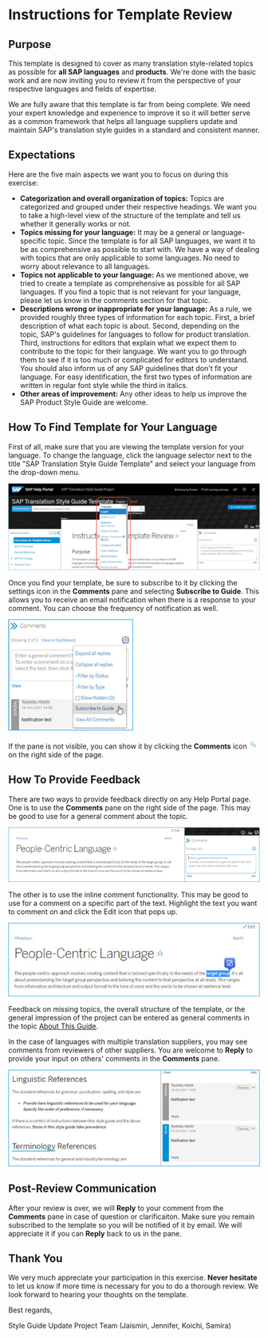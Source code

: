 # Instructions for Template Review

## Purpose

This template is designed to cover as many translation style-related topics as possible for **all SAP languages** and **products**. We're done with the basic work and are now inviting you to review it from the perspective of your respective languages and fields of expertise.

We are fully aware that this template is far from being complete. We need your expert knowledge and experience to improve it so it will better serve as a common framework that helps all language suppliers update and maintain SAP's translation style guides in a standard and consistent manner.

## Expectations

Here are the five main aspects we want you to focus on during this exercise:

* **Categorization and overall organization of topics:** Topics are categorized and grouped under their respective headings. We want you to take a high-level view of the structure of the template and tell us whether it generally works or not.
* **Topics missing for your language:** It may be a general or language-specific topic. Since the template is for all SAP languages, we want it to be as comprehensive as possible to start with. We have a way of dealing with topics that are only applicable to some languages. No need to worry about relevance to all languages.
* **Topics not applicable to your language:** As we mentioned above, we tried to create a template as comprehensive as possible for all SAP languages. If you find a topic that is not relevant for your language, please let us know in the comments section for that topic.
* **Descriptions wrong or inappropriate for your language:** As a rule, we provided roughly three types of information for each topic. First, a brief description of what each topic is about. Second, depending on the topic, SAP's guidelines for languages to follow for product translation. Third, instructions for editors that explain what we expect them to contribute to the topic for their language. We want you to go through them to see if it is too much or complicated for editors to understand. You should also inform us of any SAP guidelines that don't fit your language. For easy identification, the first two types of information are written in regular font style while the third in italics.
* **Other areas of improvement:** Any other ideas to help us improve the SAP Product Style Guide are welcome.

## How To Find Template for Your Language

First of all, make sure that you are viewing the template version for your language. To change the language, click the language selector next to the title "SAP Translation Style Guide Template" and select your language from the drop-down menu.

![languages](./images/language_selector.jpg)

Once you find your template, be sure to subscribe to it by clicking the settings icon in the **Comments** pane and selecting **Subscribe to Guide**. This allows you to receive an email notification when there is a response to your comment. You can choose the frequency of notification as well.

![subscribe](./images/subscribe.jpg)

If the pane is not visible, you can show it by clicking the **Comments** icon ![icon](./images/icon_comment.jpg) on the right side of the page.

## How To Provide Feedback

There are two ways to provide feedback directly on any Help Portal page. One is to use the **Comments** pane on the right side of the page. This may be good to use for a general comment about the topic.

![image](./images/general_comment.jpg)

The other is to use the inline comment functionality. This may be good to use for a comment on a specific part of the text. Highlight the text you want to comment on and click the Edit icon that pops up.

![image](./images/inline_comment.jpg)

Feedback on missing topics, the overall structure of the template, or the general impression of the project can be entered as general comments in the topic [About This Guide](00_about.md).

In the case of languages with multiple translation suppliers, you may see comments from reviewers of other suppliers. You are welcome to **Reply** to provide your input on others' comments in the **Comments** pane.

![reply](./images/comments_pane.jpg)

## Post-Review Communication

After your review is over, we will **Reply** to your comment from the **Comments** pane in case of question or clarificaiton. Make sure you remain subscribed to the template so you will be notified of it by email. We will appreciate it if you can **Reply** back to us in the pane.

## Thank You

We very much appreciate your participation in this exercise. **Never hesitate** to let us know if more time is necessary for you to do a thorough review. We look forward to hearing your thoughts on the template.

Best regards,

Style Guide Update Project Team (Jaismin, Jennifer, Koichi, Samira)

